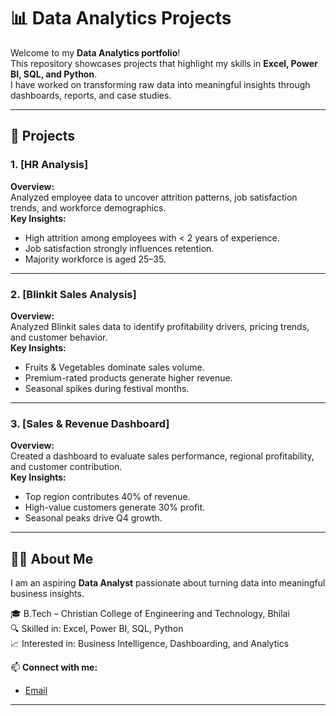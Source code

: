 # 📊 Data Analytics Projects

Welcome to my **Data Analytics portfolio**!  
This repository showcases projects that highlight my skills in **Excel, Power BI, SQL, and Python**.  
I have worked on transforming raw data into meaningful insights through dashboards, reports, and case studies.  

---

## 🚀 Projects

### 1. [HR Analysis]
**Overview:**  
Analyzed employee data to uncover attrition patterns, job satisfaction trends, and workforce demographics.  
**Key Insights:**  
- High attrition among employees with < 2 years of experience.  
- Job satisfaction strongly influences retention.  
- Majority workforce is aged 25–35.
  
---

### 2. [Blinkit Sales Analysis]  
**Overview:**  
Analyzed Blinkit sales data to identify profitability drivers, pricing trends, and customer behavior.  
**Key Insights:**  
- Fruits & Vegetables dominate sales volume.  
- Premium-rated products generate higher revenue.  
- Seasonal spikes during festival months.  

---

### 3. [Sales & Revenue Dashboard] 
**Overview:**  
Created a dashboard to evaluate sales performance, regional profitability, and customer contribution.  
**Key Insights:**  
- Top region contributes 40% of revenue.  
- High-value customers generate 30% profit.  
- Seasonal peaks drive Q4 growth.  

---

## 🧑‍💻 About Me
I am an aspiring **Data Analyst** passionate about turning data into meaningful business insights.  

🎓 B.Tech – Christian College of Engineering and Technology, Bhilai  
🔍 Skilled in: Excel, Power BI, SQL, Python  
📈 Interested in: Business Intelligence, Dashboarding, and Analytics  

📫 **Connect with me:**  
- [Email](saoamit169@gmail.com)  

---


